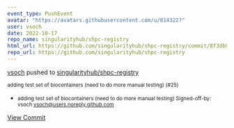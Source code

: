 ```yaml
---
event_type: PushEvent
avatar: "https://avatars.githubusercontent.com/u/814322?"
user: vsoch
date: 2022-10-17
repo_name: singularityhub/shpc-registry
html_url: https://github.com/singularityhub/shpc-registry/commit/8f3db87c51d3c4270e0dbdf4e633fb7ba72080e7
repo_url: https://github.com/singularityhub/shpc-registry
---
```


<a href='https://github.com/vsoch' target='_blank'>vsoch</a> pushed to <a href='https://github.com/singularityhub/shpc-registry' target='_blank'>singularityhub/shpc-registry</a>

<small>adding test set of biocontainers (need to do more manual testing) (#25)

* adding test set of biocontainers (need to do more manual testing)
Signed-off-by: vsoch <vsoch@users.noreply.github.com></small>

<a href='https://github.com/singularityhub/shpc-registry/commit/8f3db87c51d3c4270e0dbdf4e633fb7ba72080e7' target='_blank'>View Commit</a>